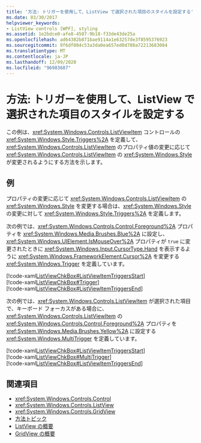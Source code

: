 ```yaml
---
title: '方法: トリガーを使用して、ListView で選択された項目のスタイルを設定する'
ms.date: 03/30/2017
helpviewer_keywords:
- ListView controls [WPF], styling
ms.assetid: 1e2bdce0-afe8-4507-9b18-f33de43de25a
ms.openlocfilehash: ad64382b871bae9114a1e63257de3f8595376923
ms.sourcegitcommit: 9f6df084c53a3da0ea657ed0d708a72213683084
ms.translationtype: MT
ms.contentlocale: ja-JP
ms.lasthandoff: 12/09/2020
ms.locfileid: "96983687"
---
```

# <a name="how-to-use-triggers-to-style-selected-items-in-a-listview"></a>方法: トリガーを使用して、ListView で選択された項目のスタイルを設定する
この例は、<xref:System.Windows.Controls.ListViewItem> コントロールの <xref:System.Windows.Style.Triggers%2A> を定義して、<xref:System.Windows.Controls.ListViewItem> のプロパティ値の変更に応じて <xref:System.Windows.Controls.ListViewItem> の <xref:System.Windows.Style> が変更されるようにする方法を示します。  
  
## <a name="example"></a>例  
 プロパティの変更に応じて <xref:System.Windows.Controls.ListViewItem> の <xref:System.Windows.Style> を変更する場合は、<xref:System.Windows.Style> の変更に対して <xref:System.Windows.Style.Triggers%2A> を定義します。  
  
 次の例では、<xref:System.Windows.Controls.Control.Foreground%2A> プロパティを <xref:System.Windows.Media.Brushes.Blue%2A> に設定し、<xref:System.Windows.UIElement.IsMouseOver%2A> プロパティが `true` に変更されたときに <xref:System.Windows.Input.CursorType.Hand> を表示するように <xref:System.Windows.FrameworkElement.Cursor%2A> を変更する <xref:System.Windows.Trigger> を定義しています。  
  
 [!code-xaml[ListViewChkBox#ListViewItemTriggersStart](~/samples/snippets/csharp/VS_Snippets_Wpf/ListViewChkBox/CS/window1.xaml#listviewitemtriggersstart)]  
[!code-xaml[ListViewChkBox#Trigger](~/samples/snippets/csharp/VS_Snippets_Wpf/ListViewChkBox/CS/window1.xaml#trigger)]  
[!code-xaml[ListViewChkBox#ListViewItemTriggersEnd](~/samples/snippets/csharp/VS_Snippets_Wpf/ListViewChkBox/CS/window1.xaml#listviewitemtriggersend)]  
  
 次の例では、<xref:System.Windows.Controls.ListViewItem> が選択された項目で、キーボード フォーカスがある場合に、<xref:System.Windows.Controls.ListViewItem> の <xref:System.Windows.Controls.Control.Foreground%2A> プロパティを <xref:System.Windows.Media.Brushes.Yellow%2A> に設定する <xref:System.Windows.MultiTrigger> を定義しています。  
  
 [!code-xaml[ListViewChkBox#ListViewItemTriggersStart](~/samples/snippets/csharp/VS_Snippets_Wpf/ListViewChkBox/CS/window1.xaml#listviewitemtriggersstart)]  
[!code-xaml[ListViewChkBox#MultiTrigger](~/samples/snippets/csharp/VS_Snippets_Wpf/ListViewChkBox/CS/window1.xaml#multitrigger)]  
[!code-xaml[ListViewChkBox#ListViewItemTriggersEnd](~/samples/snippets/csharp/VS_Snippets_Wpf/ListViewChkBox/CS/window1.xaml#listviewitemtriggersend)]  
  
## <a name="see-also"></a>関連項目

- <xref:System.Windows.Controls.Control>
- <xref:System.Windows.Controls.ListView>
- <xref:System.Windows.Controls.GridView>
- [方法トピック](listview-how-to-topics.md)
- [ListView の概要](listview-overview.md)
- [GridView の概要](gridview-overview.md)

